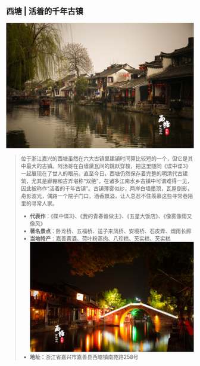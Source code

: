 ## 西塘 | 活着的千年古镇
![](topwrite/assets/六大古镇/2西塘1.jpeg)
> 位于浙江嘉兴的西塘虽然在六大古镇里建镇时间算比较短的一个，但它是其中最大的古镇。阿汤哥在白墙黛瓦间的跳跃穿梭，把这里随同《谍中谍3》一起展现在了世人的眼前。直至今日，西塘仍然保存着完整的明清代古建筑，尤其是廊棚和古弄堪称“双绝”，在诸多江南水乡古镇中可谓难得一见，因此被称作“活着的千年古镇”。古镇薄雾似纱，两岸白墙墨顶，瓦屋倒影，舟影波光，偶路一个院子门口，酒香飘溢，让人总忍不住羡慕这些寻常巷陌里的寻常人家。
> * **代表作**：《碟中谍3》、《我的青春谁做主》、《五星大饭店》、《像雾像雨又像风》
>* **著名景点**：卧龙桥、五福桥、送子来凤桥、安境桥、石皮弄、烟雨长廊
>* **当地特产**：嘉善黄酒、荷叶粉蒸肉、八珍糕、芡实糕、芡实糕
![](topwrite/assets/六大古镇/2西塘2.jpeg)
> * **地址**：浙江省嘉兴市嘉善县西塘镇南苑路258号